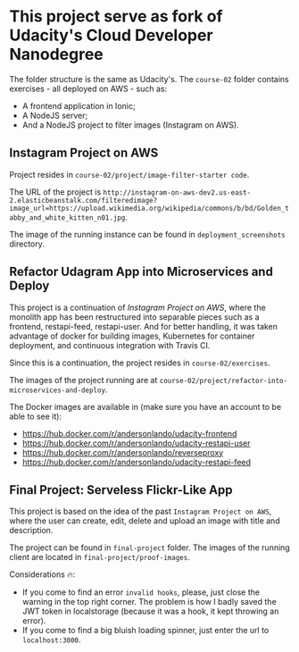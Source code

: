 # This project serve as fork of Udacity's Cloud Developer Nanodegree

The folder structure is the same as Udacity's.
The `course-02` folder contains exercises - all deployed on AWS - such as:
- A frontend application in Ionic;
- A NodeJS server;
- And a NodeJS project to filter images (Instagram on AWS).

## Instagram Project on AWS

Project resides in `course-02/project/image-filter-starter code`.

The URL of the project is `http://instagram-on-aws-dev2.us-east-2.elasticbeanstalk.com/filteredimage?image_url=https://upload.wikimedia.org/wikipedia/commons/b/bd/Golden_tabby_and_white_kitten_n01.jpg`.

The image of the running instance can be found in
`deployment_screenshots` directory.

## Refactor Udagram App into Microservices and Deploy

This project is a continuation of *Instagram Project on AWS*, where the monolith app has been restructured into separable pieces such as a frontend, restapi-feed, restapi-user. And for better handling, it was taken advantage of docker for building images, Kubernetes for container deployment, and continuous integration with Travis CI.

Since this is a continuation, the project resides in  `course-02/exercises`.

The images of the project running are at `course-02/project/refactor-into-microservices-and-deploy`.

The Docker images are available in (make sure you have an account to be able to see it):
- https://hub.docker.com/r/andersonlando/udacity-frontend
- https://hub.docker.com/r/andersonlando/udacity-restapi-user
- https://hub.docker.com/r/andersonlando/reverseproxy
- https://hub.docker.com/r/andersonlando/udacity-restapi-feed

## Final Project: Serveless Flickr-Like App

This project is based on the idea of the past `Instagram Project on AWS`, where the user can create, edit, delete and upload an image with title and description.

The project can be found in `final-project` folder. The images of the running client are located in `final-project/proof-images`.

Considerations 🔥:
- If you come to find an error `invalid hooks`, please, just close the warning in the top right corner. The problem is how I badly saved the JWT token in localstorage (because it was a hook, it kept throwing an error).
- If you come to find a big bluish loading spinner, just enter the url to `localhost:3000`.